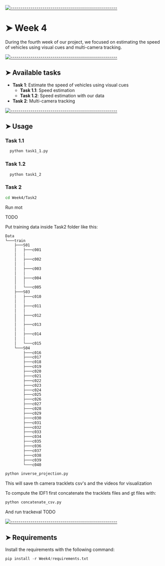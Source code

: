 <!-- ⚠️ This README has been generated from the file(s) "blueprint.md" ⚠️-->
[![-----------------------------------------------------](https://raw.githubusercontent.com/andreasbm/readme/master/assets/lines/colored.png)](#week-2)

# ➤ Week 4

During the fourth week of our project, we focused on estimating the speed of vehicles using visual cues and multi-camera tracking.

[![-----------------------------------------------------](https://raw.githubusercontent.com/andreasbm/readme/master/assets/lines/colored.png)](#available-tasks)

## ➤ Available tasks

* **Task 1**: Estimate the speed of vehicles using visual cues
  * **Task 1.1**: Speed estimation
  * **Task 1.2**: Speed estimation with our data
* **Task 2**: Multi-camera tracking



[![-----------------------------------------------------](https://raw.githubusercontent.com/andreasbm/readme/master/assets/lines/colored.png)](#usage)

## ➤ Usage
### Task 1.1

```bash
  python task1_1.py 
```
### Task 1.2

```bash
  python task1_2 
```
### Task 2

```bash
cd Week4/Task2
```

Run mot

TODO

Put training data inside Task2 folder like this:
```bash
Data
└───train
    ├───S01
    │   ├───c001
    │   │  
    │   ├───c002
    │   │  
    │   ├───c003
    │   │  
    │   ├───c004
    │   │  
    │   └───c005
    ├───S03
    │   ├───c010
    │   │  
    │   ├───c011
    │   │  
    │   ├───c012
    │   │  
    │   ├───c013
    │   │  
    │   ├───c014
    │   │  
    │   └───c015
    └───S04
        ├───c016
        ├───c017
        ├───c018
        ├───c019
        ├───c020
        ├───c021
        ├───c022
        ├───c023
        ├───c024
        ├───c025
        ├───c026
        ├───c027
        ├───c028
        ├───c029
        ├───c030
        ├───c031
        ├───c032
        ├───c033
        ├───c034
        ├───c035
        ├───c036
        ├───c037
        ├───c038
        ├───c039
        └───c040
```

```bash
python inverse_projection.py
```
This will save th camera tracklets csv's and the videos for visualization

To compute the IDF1 first concatenate the tracklets files and gt files with:
```bash
python concatenate_csv.py
```

And run trackeval
TODO


[![-----------------------------------------------------](https://raw.githubusercontent.com/andreasbm/readme/master/assets/lines/colored.png)](#requirements)

## ➤ Requirements
Install the requirements with the following command:
```python
pip install -r Week4/requirements.txt
```
